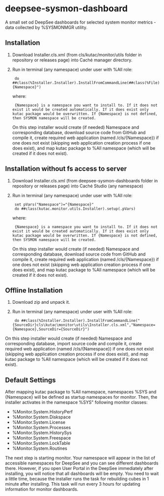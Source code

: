 deepsee-sysmon-dashboard
==============

A small set od DeepSee dashboards for selected system monitor metrics - data collected by %SYSMONMGR utility.


Installation
------------


1. Download Installer.cls.xml (from cls/kutac/monitor/utils folder in repository or releases page) into Caché manager directory.
2. Run in terminal (any namespace) under user with %All role: 

        do ##class(%Installer.Installer).InstallFromCommandLine(##class(%File).ManagerDirectory()_"Installer.cls.xml","Namespace={Namespace}")
        
    where:
  
        {Namespace} is a namespace you want to install to. If it does not exist it would be created automatically. If it does exist only kutac package would be overwritten. If {Namespace} is not defined, then SYSMON namespace will be created. 
    On this step installer would create (if needed) Namespace and corresponding database, download source code from GitHub and compile it, create required web application (named /cls/{Namespace}) if one does not exist (skipping web application creation process if one does exist), and map kutac package to %All namespace (which will be created if it does not exist).
        
        
Installation without fs access to server
-----------
1. Download Installer.cls.xml (from deepsee-sysmon-dashboards folder in repository or releases page) into Caché Studio (any namespace)
2. Run in terminal (any namespace) under user with %All role: 

        set pVars("Namespace")="{Namespace}"
        do ##class(kutac.monitor.utils.Installer).setup(.pVars)

    where: 
    
        {Namespace} is a namespace you want to install to. If it does not exist it would be created automatically. If it does exist only kutac package would be overwritten. If {Namespace} is not defined, then SYSMON namespace will be created. 
    On this step installer would create (if needed) Namespace and corresponding database, download source code from GitHub and compile it, create required web application (named /cls/{Namespace}) if one does not exist (skipping web application creation process if one does exist), and map kutac package to %All namespace (which will be created if it does not exist).
    
Offline Installation
-----------------

1. Download zip and unpack it.
2. Run in terminal (any namespace) under user with %All role:

        do ##class(%Installer.Installer).InstallFromCommandLine("{SourceDir}cls\kutac\monitor\utils\Installer.cls.xml","Namespace={Namespace},SourceDir={SourceDir}")

On this step installer would create (if needed) Namespace and corresponding database, import source code and compile it, create required web application (named /cls/{Namespace}) if one does not exist (skipping web application creation process if one does exist), and map kutac package to %All namespace (which will be created if it does not exist).

Default Settings
----------------

After mapping kutac package to %All namespace, namespaces %SYS and {Namespace} will be defined as startup namespaces for monitor. Then, the installer activates in the namespace %SYS" following monitor classes:

* %Monitor.System.HistoryPerf
* %Monitor.System.Diskspace
* %Monitor.System.License
* %Monitor.System.Processes
* %Monitor.System.HistorySys
* %Monitor.System.Freespace
* %Monitor.System.LockTable
* %Monitor.System.Routines

The next step is starting monitor. Your namespace will appear in the list of accessible namespaces for DeepSee and you can see different dashboards there. However, if you open User Portal in the DeepSee immediately after installing, you will notice that all dashboards will be empty. You need to wait a little time, because the installer runs the task for rebuilding cubes in 1 minute after installing. This task will run every 3 hours for updating information for monitor dashboards.




